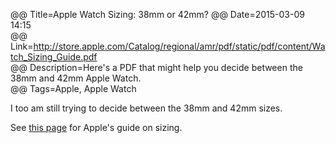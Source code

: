 @@ Title=Apple Watch Sizing: 38mm or 42mm?
@@ Date=2015-03-09 14:15  
@@ Link=http://store.apple.com/Catalog/regional/amr/pdf/static/pdf/content/Watch_Sizing_Guide.pdf  
@@ Description=Here's a PDF that might help you decide between the 38mm and 42mm Apple Watch.  
@@ Tags=Apple, Apple Watch  

I too am still trying to decide between the 38mm and 42mm sizes. 

See [this page][apple] for Apple's guide on sizing.

[apple]: http://store.apple.com/Catalog/regional/amr/pdf/static/pdf/content/Watch_Sizing_Guide.pdf